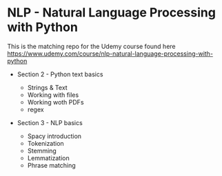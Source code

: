 # NLP - Natural Language Processing with Python

This is the matching repo for the Udemy course found here https://www.udemy.com/course/nlp-natural-language-processing-with-python


- Section 2 - Python text basics
    - Strings & Text
    - Working with files
    - Working woth PDFs
    - regex

- Section 3 - NLP basics
    - Spacy introduction
    - Tokenization
    - Stemming
    - Lemmatization
    - Phrase matching